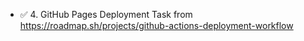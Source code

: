 - ✅ 4. GitHub Pages Deployment Task from https://roadmap.sh/projects/github-actions-deployment-workflow

